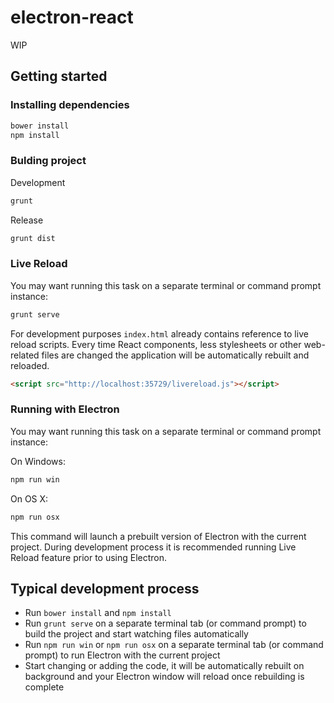 # electron-react

WIP

## Getting started

### Installing dependencies

```bash
bower install
npm install
```

### Bulding project

Development

```bash
grunt
```

Release

```bash
grunt dist
```

### Live Reload

You may want running this task on a separate terminal or command prompt instance:

```bash
grunt serve
```

For development purposes `index.html` already contains reference to live reload scripts. Every time React components, less stylesheets or other web-related files are changed the application will be automatically rebuilt and reloaded.

```html
<script src="http://localhost:35729/livereload.js"></script>
```

### Running with Electron

You may want running this task on a separate terminal or command prompt instance:

On Windows:

```cmd
npm run win
```

On OS X:

```bash
npm run osx
```

This command will launch a prebuilt version of Electron with the current project. During development process it is recommended running Live Reload feature prior to using Electron.

## Typical development process

- Run `bower install` and `npm install`
- Run `grunt serve` on a separate terminal tab (or command prompt) to build the project and start watching files automatically
- Run `npm run win` or `npm run osx` on a separate terminal tab (or command prompt) to run Electron with the current project
- Start changing or adding the code, it will be automatically rebuilt on background and your Electron window will reload once rebuilding is complete
